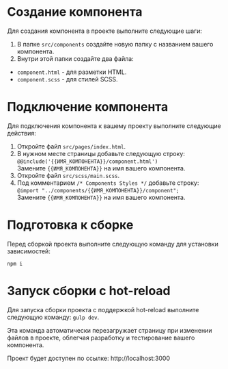 # Создание компонента

Для создания компонента в проекте выполните следующие шаги:

1. В папке `src/components` создайте новую папку с названием вашего компонента.
2. Внутри этой папки создайте два файла:
  - `component.html` - для разметки HTML.
  - `component.scss` - для стилей SCSS.

# Подключение компонента

Для подключения компонента к вашему проекту выполните следующие действия:

1. Откройте файл `src/pages/index.html`.
2. В нужном месте страницы добавьте следующую строку:\
  `@@include('{{ИМЯ_КОМПОНЕНТА}}/component.html')`\
  Замените `{{ИМЯ_КОМПОНЕНТА}}` на имя вашего компонента.
3. Откройте файл `src/scss/main.scss`.
4. Под комментарием `/* Components Styles */` добавьте строку:\
`@import "../components/{{ИМЯ_КОМПОНЕНТА}}/component";`\
Замените `{{ИМЯ_КОМПОНЕНТА}}` на имя вашего компонента.

# Подготовка к сборке

Перед сборкой проекта выполните следующую команду для установки зависимостей:

`npm i`

# Запуск сборки с hot-reload

Для запуска сборки проекта с поддержкой hot-reload выполните следующую команду: `gulp dev`.

Эта команда автоматически перезагружает страницу при изменении файлов в проекте, облегчая разработку и тестирование вашего компонента.

Проект будет доступен по ссылке: http://localhost:3000
